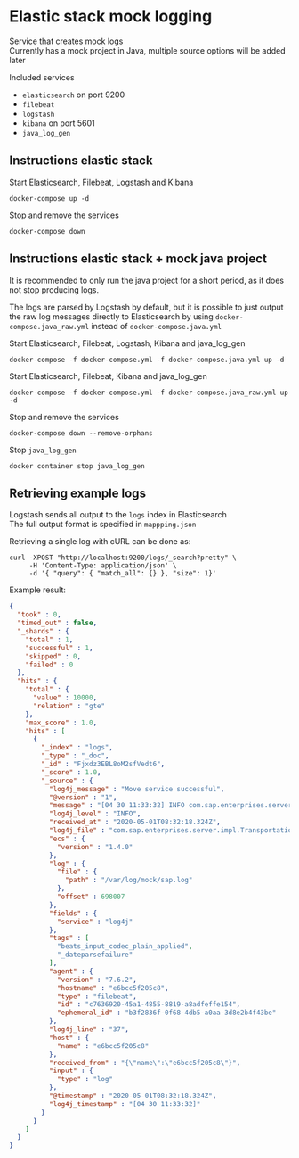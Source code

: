 # Elastic stack mock logging

Service that creates mock logs  
Currently has a mock project in Java, multiple source options will be added later

Included services
- `elasticsearch` on port 9200
- `filebeat`
- `logstash`
- `kibana` on port 5601
- `java_log_gen`
 
## Instructions elastic stack 

Start Elasticsearch, Filebeat, Logstash and Kibana  
```shell script
docker-compose up -d
```

Stop and remove the services  
```shell script
docker-compose down
```

## Instructions elastic stack + mock java project

It is recommended to only run the java project for a short period,
as it does not stop producing logs.  

The logs are parsed by Logstash by default,
but it is possible to just output the raw log messages directly to Elasticsearch
by using `docker-compose.java_raw.yml` instead of `docker-compose.java.yml`

Start Elasticsearch, Filebeat, Logstash, Kibana and java_log_gen  
```shell script
docker-compose -f docker-compose.yml -f docker-compose.java.yml up -d
```

Start Elasticsearch, Filebeat, Kibana and java_log_gen  
```shell script
docker-compose -f docker-compose.yml -f docker-compose.java_raw.yml up -d
```

Stop and remove the services  
```shell script
docker-compose down --remove-orphans
```

Stop `java_log_gen`
```shell script
docker container stop java_log_gen
```

## Retrieving example logs

Logstash sends all output to the `logs` index in Elasticsearch  
The full output format is specified in `mappping.json`  

Retrieving a single log with cURL can be done as:
```shell script
curl -XPOST "http://localhost:9200/logs/_search?pretty" \
     -H 'Content-Type: application/json' \
     -d '{ "query": { "match_all": {} }, "size": 1}'
```

Example result:
```json
{
  "took" : 0,
  "timed_out" : false,
  "_shards" : {
    "total" : 1,
    "successful" : 1,
    "skipped" : 0,
    "failed" : 0
  },
  "hits" : {
    "total" : {
      "value" : 10000,
      "relation" : "gte"
    },
    "max_score" : 1.0,
    "hits" : [
      {
        "_index" : "logs",
        "_type" : "_doc",
        "_id" : "Fjxdz3EBL8oM2sfVedt6",
        "_score" : 1.0,
        "_source" : {
          "log4j_message" : "Move service successful",
          "@version" : "1",
          "message" : "[04 30 11:33:32] INFO com.sap.enterprises.server.impl.TransportationService:37 - Move service successful",
          "log4j_level" : "INFO",
          "received_at" : "2020-05-01T08:32:18.324Z",
          "log4j_file" : "com.sap.enterprises.server.impl.TransportationService",
          "ecs" : {
            "version" : "1.4.0"
          },
          "log" : {
            "file" : {
              "path" : "/var/log/mock/sap.log"
            },
            "offset" : 698007
          },
          "fields" : {
            "service" : "log4j"
          },
          "tags" : [
            "beats_input_codec_plain_applied",
            "_dateparsefailure"
          ],
          "agent" : {
            "version" : "7.6.2",
            "hostname" : "e6bcc5f205c8",
            "type" : "filebeat",
            "id" : "c7636920-45a1-4855-8819-a8adfeffe154",
            "ephemeral_id" : "b3f2836f-0f68-4db5-a0aa-3d8e2b4f43be"
          },
          "log4j_line" : "37",
          "host" : {
            "name" : "e6bcc5f205c8"
          },
          "received_from" : "{\"name\":\"e6bcc5f205c8\"}",
          "input" : {
            "type" : "log"
          },
          "@timestamp" : "2020-05-01T08:32:18.324Z",
          "log4j_timestamp" : "[04 30 11:33:32]"
        }
      }
    ]
  }
}
```